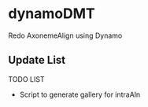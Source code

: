 # dynamoDMT

Redo AxonemeAlign using Dynamo

Update List
- 
TODO LIST
- Script to generate gallery for intraAln
